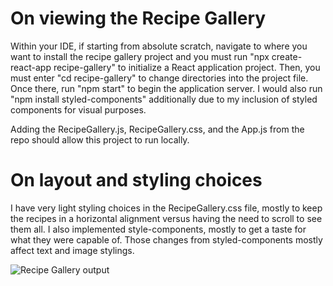 # On viewing the Recipe Gallery
Within your IDE, if starting from absolute scratch, navigate to where you want to install the recipe gallery project and you must run "npx create-react-app recipe-gallery" to initialize a React application project. Then, you must enter "cd recipe-gallery" to change directories into the project file. Once there, run "npm start" to begin the application server. I would also run "npm install styled-components" additionally due to my inclusion of styled components for visual purposes.

Adding the RecipeGallery.js, RecipeGallery.css, and the App.js from the repo should allow this project to run locally.

# On layout and styling choices
I have very light styling choices in the RecipeGallery.css file, mostly to keep the recipes in a horizontal alignment versus having the need to scroll to see them all.
I also implemented style-components, mostly to get a taste for what they were capable of. Those changes from styled-components mostly affect text and image stylings.

![Recipe Gallery output](https://github.com/nwm516/recipe_gallery/assets/36825393/33a1ebcc-215e-4333-86e5-bb6bc14b3d28)

